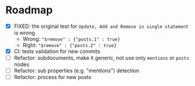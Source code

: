# Roadmap

- [x] FIXED: the original test for `Update, Add and Remove in single statement` is wrong
  - Wrong: `"$remove" : {"posts.1" : true}`
  - Right: `"$remove" : {"posts.2" : true}`
- [x] CI: tests validation for new commits
- [ ] Refactor: subdocuments, make it generic, not use only `mentions` or `posts` nodes
- [ ] Refactor: sub properties (e.g. "mentions") detection
- [ ] Refactor: process for new posts
